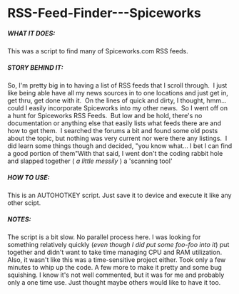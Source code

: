 # RSS-Feed-Finder---Spiceworks

##### WHAT IT DOES:

This was a script to find many of Spiceworks.com RSS feeds.  

##### STORY BEHIND IT:
So, I'm pretty big in to having a list of RSS feeds that I scroll through.  I just like being able have all my news sources in to one locations and just get in, get thru, get done with it.  On the lines of quick and dirty, I thought, hmm... could I easily incorporate Spiceworks into my other news.  So I went off on a hunt for Spiceworks RSS Feeds.  But low and be hold, there's no documentation or anything else that easily lists what feeds there are and how to get them.  I searched the forums a bit and found some old posts about the topic, but nothing was very current nor were there any listings.  I did learn some things though and decided, "you know what... I bet I can find a good portion of them"With that said, I went don't the coding rabbit hole and slapped together ( *a little messily* ) a 'scanning tool'

##### HOW TO USE:
This is an AUTOHOTKEY script.  Just save it to device and execute it like any other scipt.

##### NOTES:
The script is a bit slow.  No parallel process here.  I was looking for something relatively quickly (*even though I did put some foo-foo into it*) put together and didn't want to take time managing CPU and RAM utilization.  Also, it wasn't like this was a time-sensitive project either.  Took only a few minutes to whip up the code.  A few more to make it pretty and some bug squishing.  I know it's not well commented, but it was for me and probably only a one time use.  Just thought maybe others would like to have it too.
